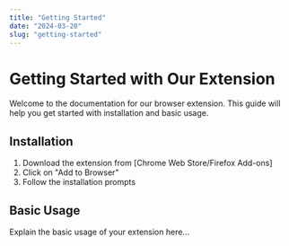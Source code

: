 ```yaml
---
title: "Getting Started"
date: "2024-03-20"
slug: "getting-started"
---
```


# Getting Started with Our Extension

Welcome to the documentation for our browser extension. This guide will help you get started with installation and basic usage.

## Installation

1. Download the extension from [Chrome Web Store/Firefox Add-ons]
2. Click on "Add to Browser"
3. Follow the installation prompts

## Basic Usage

Explain the basic usage of your extension here...
